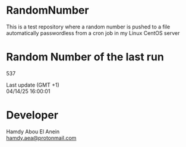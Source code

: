 # RandomNumber    
This is a test repository where a random number is pushed to a file automatically passwordless from a cron job in my Linux CentOS server    
# Random Number of the last run   
537
      
Last update (GMT +1)    
04/14/25 16:00:01
# Developer    
Hamdy Abou El Anein   
hamdy.aea@protonmail.com
